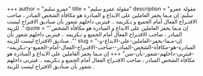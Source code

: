 +++
author = "عمرو سليم"
title = "مقولة عمرو سليم"
description = "مقولة عمرو سليم: إن مـما يحفز العاملين على الابداع و المبادرة هو مكافأة الشخص المبادر ، صاحب الاقتـراح الفعال أمام الجميع و تـكريمه .. فيتربى داخلهم شعور بأن صناديق الاقتراح ليست للزينة ."
quote = '''إن مـما يحفز العاملين على الابداع و المبادرة هو مكافأة الشخص المبادر ، صاحب الاقتـراح الفعال أمام الجميع و تـكريمه .. فيتربى داخلهم شعور بأن صناديق الاقتراح ليست للزينة .''' 
slug = "إن-مـما-يحفز-العاملين-على-الابداع-و-المبادرة-هو-مكافأة-الشخص-المبادر--صاحب-الاقتـراح-الفعال-أمام-الجميع-و-تـكريمه--فيتربى-داخلهم-شعور-بأن-صن"
+++
إن مـما يحفز العاملين على الابداع و المبادرة هو مكافأة الشخص المبادر ، صاحب الاقتـراح الفعال أمام الجميع و تـكريمه .. فيتربى داخلهم شعور بأن صناديق الاقتراح ليست للزينة .
